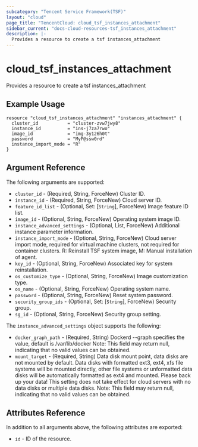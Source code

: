 ```yaml
---
subcategory: "Tencent Service Framework(TSF)"
layout: "cloud"
page_title: "TencentCloud: cloud_tsf_instances_attachment"
sidebar_current: "docs-cloud-resources-tsf_instances_attachment"
description: |-
  Provides a resource to create a tsf instances_attachment
---
```


# cloud_tsf_instances_attachment

Provides a resource to create a tsf instances_attachment

## Example Usage

```hcl
resource "cloud_tsf_instances_attachment" "instances_attachment" {
  cluster_id           = "cluster-zvw7jwy8"
  instance_id          = "ins-j7za7rwo"
  image_id             = "img-3y126h0t"
  password             = "MyP@ssw0rd"
  instance_import_mode = "R"
}
```

## Argument Reference

The following arguments are supported:

* `cluster_id` - (Required, String, ForceNew) Cluster ID.
* `instance_id` - (Required, String, ForceNew) Cloud server ID.
* `feature_id_list` - (Optional, Set: [`String`], ForceNew) Image feature ID list.
* `image_id` - (Optional, String, ForceNew) Operating system image ID.
* `instance_advanced_settings` - (Optional, List, ForceNew) Additional instance parameter information.
* `instance_import_mode` - (Optional, String, ForceNew) Cloud server import mode, required for virtual machine clusters, not required for container clusters. R: Reinstall TSF system image, M: Manual installation of agent.
* `key_id` - (Optional, String, ForceNew) Associated key for system reinstallation.
* `os_customize_type` - (Optional, String, ForceNew) Image customization type.
* `os_name` - (Optional, String, ForceNew) Operating system name.
* `password` - (Optional, String, ForceNew) Reset system password.
* `security_group_ids` - (Optional, Set: [`String`], ForceNew) Security group.
* `sg_id` - (Optional, String, ForceNew) Security group setting.

The `instance_advanced_settings` object supports the following:

* `docker_graph_path` - (Required, String) Dockerd --graph specifies the value, default is /var/lib/docker Note: This field may return null, indicating that no valid values can be obtained.
* `mount_target` - (Required, String) Data disk mount point, data disks are not mounted by default. Data disks with formatted ext3, ext4, xfs file systems will be mounted directly, other file systems or unformatted data disks will be automatically formatted as ext4 and mounted. Please back up your data! This setting does not take effect for cloud servers with no data disks or multiple data disks. Note: This field may return null, indicating that no valid values can be obtained.

## Attributes Reference

In addition to all arguments above, the following attributes are exported:

* `id` - ID of the resource.



